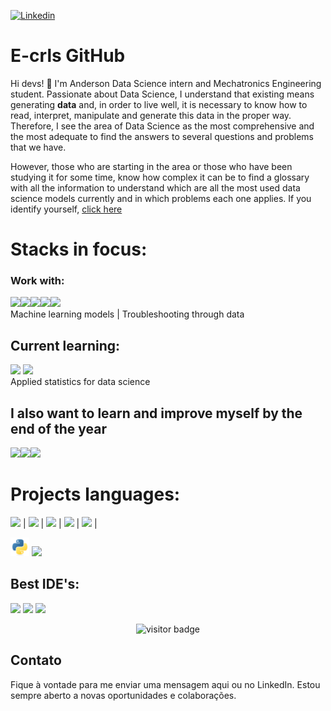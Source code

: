[![Linkedin](https://img.shields.io/badge/Linkedin-blue?style=flat&logo=linkedin)](https://www.linkedin.com/in/andcarlos/)

# E-crls GitHub
Hi devs! 👋 I'm Anderson
Data Science intern and Mechatronics Engineering student.
Passionate about Data Science, I understand that existing means generating **data** and, in order to live well, it is necessary to know how to read, interpret, manipulate and generate this data in the proper way.
Therefore, I see the area of Data Science as the most comprehensive and the most adequate to find the answers to several questions and problems that we have.

However, those who are starting in the area or those who have been studying it for some time, know how complex it can be to find a glossary with all the information to understand which are all the most used data science models currently and in which problems each one applies. If you identify yourself, [click here](https://github.com/E-crls/Entendendo-os-algoritmos/blob/main/README.md)

# Stacks in focus:

### Work with:

 <code><img height="30" src="https://w7.pngwing.com/pngs/234/329/png-transparent-python-logo-thumbnail.png"></code><code><img height="30" src="https://w7.pngwing.com/pngs/28/601/png-transparent-sql-logo-illustration-microsoft-azure-sql-database-microsoft-sql-server-database-blue-text-logo.png"></code><code><img height="30" src="https://cdn.jsdelivr.net/gh/devicons/devicon/icons/java/java-original.svg"></code><code><img height="30" src="https://www.netdata.cloud/img/pandas.png"></code><code><img height="30" src="https://w7.pngwing.com/pngs/173/36/png-transparent-postgresql-logo-computer-software-database-open-source-s-text-head-snout.png"></code> <br>
Machine learning models | Troubleshooting through data

## Current learning:

<code><img height="30" src="https://e7.pngegg.com/pngimages/441/1009/png-clipart-google-cloud-platform-cloud-computing-google-storage-google-compute-engine-lenovo-logo-text-logo.png"></code>
<code><img height="30" src="https://e7.pngegg.com/pngimages/905/45/png-clipart-scikit-learn-python-scikit-logo-brand-learning-text-computer.png"></code> <br>
Applied statistics for data science

## I also want to learn and improve myself by the end of the year
<code><img height="30" src="https://a0.awsstatic.com/libra-css/images/logos/aws_logo_smile_1200x630.png"></code><code><img height="30" src="https://www.tensorflow.org/static/images/tf_logo_social.png"></code><code><img height="30" src="https://www.docker.com/wp-content/uploads/2022/03/vertical-logo-monochromatic.png"></code> <br>


# Projects languages:
 <code><img height="30" src="https://w7.pngwing.com/pngs/234/329/png-transparent-python-logo-thumbnail.png"></code> | <code><img height="30" src="https://w7.pngwing.com/pngs/28/601/png-transparent-sql-logo-illustration-microsoft-azure-sql-database-microsoft-sql-server-database-blue-text-logo.png"></code> | <code><img height="30" src="https://cdn.jsdelivr.net/gh/devicons/devicon/icons/java/java-original.svg"></code> |  <code><img height="30" src="https://www.netdata.cloud/img/pandas.png"></code> |  <code><img height="30" src="https://w7.pngwing.com/pngs/173/36/png-transparent-postgresql-logo-computer-software-database-open-source-s-text-head-snout.png"></code> | 


<code><img height="30" src="https://raw.githubusercontent.com/devicons/devicon/master/icons/python/python-original.svg"></code>
<code><img height="30" src="https://cdn.jsdelivr.net/gh/devicons/devicon/icons/java/java-original.svg"></code>

<!--<div align="center">
>><a href="https://github.com/rbragadev">
>><img height="160em" src="https://github-readme-stats.vercel.app/api/top-langs/?username=E-crls&layout=compact&langs_count=7&theme=dracula"/>
>><img height="160em" src="https://github-readme-stats.vercel.app/api?username=E-crls&show_icons=true&theme=dracula&include_all_commits=true&count_private=true"/>
>></div>-->
## Best IDE's:
<code><img height="30" src="https://cdn.jsdelivr.net/gh/devicons/devicon/icons/vscode/vscode-original.svg"></code>
<code><img height="30" src="https://cdn.jsdelivr.net/npm/simple-icons@7.19.0/icons/jupyter.svg"></code>
<code><img height="30" src="https://cdn.jsdelivr.net/npm/simple-icons@7.19.0/icons/googlecolab.svg"></code>
</p>
</div>
<p align="center">
  <img src="https://visitor-badge.glitch.me/badge?page_id=E-crls.E-crls" alt="visitor badge"/>
</p>

## Contato
Fique à vontade para me enviar uma mensagem aqui ou no LinkedIn. Estou sempre aberto a novas oportunidades e colaborações.



